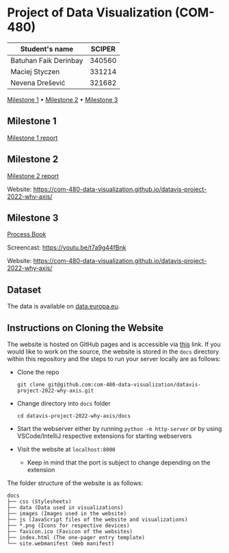 # Project of Data Visualization (COM-480)

| Student's name | SCIPER |
| -------------- | ------ |
| Batuhan Faik Derinbay | 340560 |
| Maciej Styczen | 331214 |
| Nevena Drešević | 321682 |

[Milestone 1](#milestone-1) • [Milestone 2](#milestone-2) • [Milestone 3](#milestone-3)

## Milestone 1

[Milestone 1 report](https://github.com/com-480-data-visualization/datavis-project-2022-why-axis/blob/main/milestone1.md)

## Milestone 2

[Milestone 2 report](https://github.com/com-480-data-visualization/datavis-project-2022-why-axis/blob/main/milestone2.pdf)

Website: https://com-480-data-visualization.github.io/datavis-project-2022-why-axis/

## Milestone 3

[Process Book](https://github.com/com-480-data-visualization/datavis-project-2022-why-axis/blob/main/ProcessBook.pdf)

Screencast: https://youtu.be/t7a9g44fBnk

Website: https://com-480-data-visualization.github.io/datavis-project-2022-why-axis/

## Dataset
The data is available on [data.europa.eu](https://data.europa.eu/data/datasets/erasmus-mobility-statistics-2014-2019-v2?locale=en).

## Instructions on Cloning the Website
The website is hosted on GitHub pages and is accessible via [this](https://com-480-data-visualization.github.io/datavis-project-2022-why-axis/) link.
If you would like to work on the source, the website is stored in the `docs` directory within this repository and the steps to run your server locally are as follows:
- Clone the repo

  `git clone git@github.com:com-480-data-visualization/datavis-project-2022-why-axis.git`
- Change directory into `docs` folder

  `cd datavis-project-2022-why-axis/docs`
- Start the webserver either by running `python -m http-server` or by using VSCode/IntelliJ respective extensions for starting webservers
- Visit the website at `localhost:8000`
  - Keep in mind that the port is subject to change depending on the extension

The folder structure of the website is as follows:
```
docs
├── css (Stylesheets)
├── data (Data used in visualizations)
├── images (Images used in the website)
├── js (JavaScript files of the website and visualizations)
├── *.png (Icons for respective devices)
├── favicon.ico (Favicon of the websites)
├── index.html (The one-pager entry template)
└── site.webmanifest (Web manifest)
```
